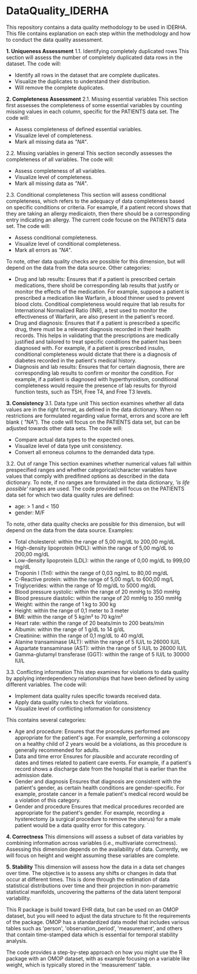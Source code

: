 # DataQuality_IDERHA
This repository contains a data quality methodology to be used in IDERHA.
This file contains explanation on each step within the methodology and how to conduct the data quality assessment.

**1. Uniqueness Assessment**
1.1. Identifying completely duplicated rows
This section will assess the number of completely duplicated data rows in the dataset.
The code will:
  - Identify all rows in the dataset that are complete duplicates.
  - Visualize the duplicates to understand their distribution.
  - Will remove the complete duplicates.

**2. Completeness Assessment**
2.1. Missing essential variables
This section first assesses the completeness of some essential variables by counting missing values in each column, specific for the PATIENTS data set.
The code will:
  - Assess completeness of defined essential variables.
  - Visualize level of completeness.
  - Mark all missing data as _"NA"_.

2.2. Missing variables in general
This section secondly assesses the completeness of all variables. 
The code will:
  - Assess completeness of all variables.
  - Visualize level of completeness.
  - Mark all missing data as _"NA"_.

2.3. Conditional completeness
This section will assess conditional completeness, which refers to the adequacy of data completeness based on specific conditions or criteria. 
For example, if a patient record shows that they are taking an allergy medicaiotn, then there should be a corresponding entry indicating an allergy. 
The current code focuse on the PATIENTS data set. 
The code will:
  - Assess conditional completeness.
  - Visualize level of conditional completeness.
  - Mark all errors as _"NA"_.

To note, other data quality checks are possible for this dimension, but will depend on the data from the data source.
Other categories:
  - Drug and lab results:
          Ensures that if a patient is prescribed certain medications, there shold be corresponding lab results that justify or monitor the effects of the medication.
          For example, suppose a patient is prescribed a medication like Warfarin, a blood thinner used to prevent blood clots. Conditioal completeness would require that lab results
          for International Normalized Ratio (INR), a test used to monitor the effectiveness of Warfarin, are also present in the patient's record. 
  - Drug and diagnosis:
          Ensures that if a patient is prescribed a specific drug, there must be a relevant diagnosis recorded in their health records. This helps in validating that the prescriptions
          are medically justified and tailored to treat specific conditions the patient has been diagnosed with.
          For example, if a patient is prescribed insulin, conditional completeness would dictate that there is a diagnosis of diabetes recorded in the patient's medical history.
  - Diagnosis and lab results:
          Ensures that for certain diagnosis, there are corresponding lab results to confirm or monitor the condition.
          For example, if a patient is diagnosed with hyperthyroidism, conditional completeness would require the presence of lab results for thyroid function tests, such as TSH,
          Free T4, and Free T3 levels.

**3. Consistency**
3.1. Data type unit
This section examines whether all data values are in the right format, as defined in the data dictionary. 
When no restrictions are formulated regarding value format, errors and score are left blank ( _"NA"_).
The code will focus on the PATIENTS data set, but can be adjusted towards other data sets. 
The code will:
  - Compare actual data types to the expected ones.
  - Visualize level of data type unit consistency.
  - Convert all erroneus columns to the demanded data type.

3.2. Out of range
This section examines whether numerical values fall within prespecified ranges and whether categorical/character variables have values that comply with predifined options as described in the data dictionary. 
To note, if no ranges are formulated in the data dictionary, _'is life possible'_ ranges are used. 
The code provided will focus on the PATIENTS data set for which two data quality rules are defined:
  - age: > 1 and < 150
  - gender: M/F

To note, other data quality checks are possible for this dimension, but will depend on the data from the data source.
Examples:
  - Total cholesterol: within the range of 5,00 mg/dL to 200,00 mg/dL
  - High-density lipoprotein (HDL): within the range of 5,00 mg/dL to 200,00 mg/dL
  - Low-density lipoprotein (LDL): within the range of 0,00 mg/dL to 999,00 mg/dL
  - Troponin I (TnI): within the range of 0,03 ng/mL to 80,00 mg/dL
  - C-Reactive protein: within the range of 5,00 mg/L to 600,00 mg/L
  - Triglycerides: within the range of 10 mg/dL to 5000 mg/dL
  - Blood pressure systolic: within the range of 20 mmHg to 350 mmHg
  - Blood pressure diastolic: within the range of 20 mmHg to 350 mmHg
  - Weight: within the range of 1 kg to 300 kg
  - Height: within the range of 0,1 meter to 3 meter
  - BMI: within the range of 5 kg/m² to 70 kg/m²
  - Heart rate: within the range of 20 beats/min to 200 beats/min
  - Albumin: within the range of 1 g/dL to 14 g/dL
  - Creatinine: within the range of 0,1 mg/dL to 40 mg/dL
  - Alanine transaminase (ALT): within the range of 5 IU/L to 26000 IU/L
  - Aspartate transaminase (AST): within the range of 5 IU/L to 26000 IU/L
  - Gamma-glutamyl transferase (GGT): within the range of 5 IU/L to 30000 IU/L

3.3. Conflicting information
This step examines for violations to data quality by applying interdependency relationships that have been defined by using different variables. 
The code will:
   - Implement data quality rules specific towards received data.
   - Apply data quality rules to check for violations.
   - Visualize level of conflicting information for consistency

This contains several categories:
  - Age and procedure:
          Ensures that the procedures performed are appropriate for the patient's age.
          For example, performing a colonscopy on a healthy child of 2 years would be a violations, as this procedure is generally recommended for adults.
  - Data and time error
          Ensures for plausible and accurate recording of dates and times related to patient care events.
          For example, if a patient's record shows a discharge date from the hospital that is earlier than the admission date.
  - Gender and diagnosis
          Ensures that diagnosis are consistent with the patient's gender, as certain health conditions are gender-specific.
          For example, prostate cancer in a female patient's medical record would be a violation of this category.
  - Gender and procedure
          Ensures that medical procedures recorded are appropriate for the patient's gender.
          For example, recording a hysterectomy (a surgical procedure to remove the uterus) for a male patient would be a data quality error for this category. `

**4. Correctness**
This dimensions will assess a subset of data variables by combining information across variables (i.e., multivariate correctness).
Assessing this dimension depends on the availability of data. Currently, we will focus on height and weight assuming these variables are complete. 

**5. Stability**
This dimension will assess how the data in a data set changes over time. The objective is to assess any shifts or changes in data that occur at different times.
This is done through the estimation of data statistical distributions over time and their projection in non-parametric statistical manifolds, uncovering the patterns of the data latent temporal variability.

This R package is build toward EHR data, but can be used on an OMOP dataset, but you will need to adjust the data structure to fit the requirements of the package. OMOP has a standardized data model that includes various tables such as 'person', 'observation_period', 'measurement', and others that contain time-stamped data which is essential for temporal stability analysis. 

The code provides a step-by-step approach on how you might use the R package with an OMOP dataset, with as example focusing on a variable like weight, which is typically stored in the 'measurement' table. 









